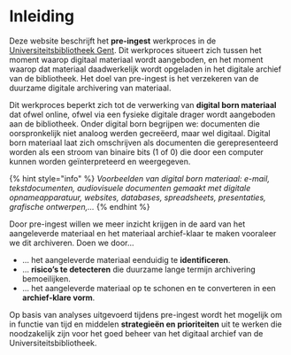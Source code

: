 # Inleiding

Deze website beschrijft het **pre-ingest** werkproces in de [Universiteitsbibliotheek Gent](https://boekentoren.gent/nl). Dit werkproces situeert zich tussen het moment waarop digitaal materiaal wordt aangeboden, en het moment waarop dat materiaal daadwerkelijk wordt opgeladen in het digitale archief van de bibliotheek. Het doel van pre-ingest is het verzekeren van de duurzame digitale archivering van materiaal.

Dit werkproces beperkt zich tot de verwerking van **digital born materiaal** dat ofwel online, ofwel via een fysieke digitale drager wordt aangeboden aan de bibliotheek. Onder digital born begrijpen we: documenten die oorspronkelijk niet analoog werden gecreëerd, maar wel digitaal. Digital born materiaal laat zich omschrijven als documenten die gerepresenteerd worden als een stroom van binaire bits (1 of 0) die door een computer kunnen worden geïnterpreteerd en weergegeven.

{% hint style="info" %}
_Voorbeelden van digital born materiaal: e-mail, tekstdocumenten, audiovisuele documenten gemaakt met digitale opnameapparatuur, websites, databases, spreadsheets, presentaties, grafische ontwerpen,..._
{% endhint %}

Door pre-ingest willen we meer inzicht krijgen in de aard van het aangeleverde materiaal en het materiaal archief-klaar te maken vooraleer we dit archiveren. Doen we door…

* … het aangeleverde materiaal eenduidig te **identificeren**.
* … **risico’s te detecteren** die duurzame lange termijn archivering bemoeilijken.
* … het aangeleverde materiaal op te schonen en te converteren in een **archief-klare vorm**.

Op basis van analyses uitgevoerd tijdens pre-ingest wordt het mogelijk om in functie van tijd en middelen **strategieën en prioriteiten** uit te werken die noodzakelijk zijn voor het goed beheer van het digitaal archief van de Universiteitsbibliotheek.
